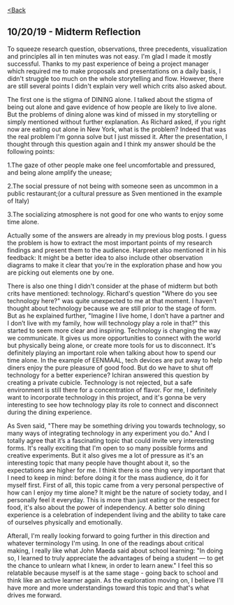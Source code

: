 [<Back](README.md)

## 10/20/19 - Midterm Reflection
To squeeze research question, observations, three precedents, visualization and principles all in ten minutes was not easy. I'm glad I made it mostly successful. Thanks to my past experience of being a project manager which required me to make proposals and presentations on a daily basis, I didn't struggle too much on the whole storytelling and flow. However, there are still several points I didn't explain very well which crits also asked about.

The first one is the stigma of DINING alone. I talked about the stigma of being out alone and gave evidence of how people are likely to live alone. But the problems of dining alone was kind of missed in my storytelling or simply mentioned without further explanation. As Richard asked, if you right now are eating out alone in New York, what is the problem? Indeed that was the real problem I'm gonna solve but I just missed it. After the presentation, I thought through this question again and I think my answer should be the following points:

1.The gaze of other people make one feel uncomfortable and pressured, and being alone amplify the unease;

2.The social pressure of not being with someone seen as uncommon in a public restaurant;(or a cultural pressure as Sven mentioned in the example of Italy)

3.The socializing atmosphere is not good for one who wants to enjoy some time alone.

Actually some of the answers are already in my previous blog posts. I guess the problem is how to extract the most important points of my research findings and present them to the audience. Harpreet also mentioned it in his feedback: It might be a better idea to also include other observation diagrams to make it clear that you’re in the exploration phase and how you are picking out elements one by one. 

There is also one thing I didn't consider at the phase of midterm but both crits have mentioned: technology. Richard's question "Where do you see technology here?" was quite unexpected to me at that moment. I haven't thought about technology because we are still prior to the stage of form. But as he explained further, "Imagine I live home, I don’t have a partner and I don’t live with my family, how will technology play a role in that?" this started to seem more clear and inspiring. Technology is changing the way we communicate. It gives us more opportunities to connect with the world but physically being alone, or create more tools for us to disconnect. It's definitely playing an important role when talking about how to spend our time alone. In the example of EENMAAL, tech devices are put away to help diners enjoy the pure pleasure of good food. But do we have to shut off technology for a better experience? Ichiran answered this question by creating a private cubicle. Technology is not rejected, but a safe environment is still there for a concentration of flavor. For me, I definitely want to incorporate technology in this project, and it's gonna be very interesting to see how technology play its role to connect and disconnect during the dining experience.

As Sven said, "There may be something driving you towards technology, so many ways of integrating technology in any experiment you do." And I totally agree that it’s a fascinating topic that could invite very interesting forms. It's really exciting that I'm open to so many possible forms and creative experiments. But it also gives me a lot of pressure as it's an interesting topic that many people have thought about it, so the expectations are higher for me. I think there is one thing very important that I need to keep in mind: before doing it for the mass audience, do it for myself first. First of all, this topic came from a very personal perspective of how can I enjoy my time alone? It might be the nature of society today, and I personally feel it everyday. This is more than just eating or the respect for food, it's also about the power of independency. A better solo dining experience is a celebration of independent living and the ability to take care of ourselves physically and emotionally.

Afterall, I'm really looking forward to going further in this direction and whatever terminology I'm using. In one of the readings about critical making, I really like what John Maeda said about school learning: "In doing so, I learned to truly appreciate the advantages of being a student — to get the chance to unlearn what I knew, in order to learn anew." I feel this so relatable because myself is at the same stage - going back to school and think like an active learner again. As the exploration moving on, I believe I'll have more and more understandings toward this topic and that's what drives me forward.
